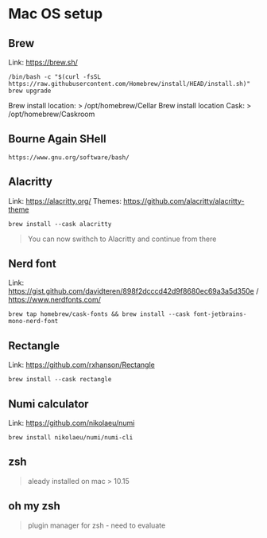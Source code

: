 # Mac OS setup

## Brew
Link: https://brew.sh/
```
/bin/bash -c "$(curl -fsSL https://raw.githubusercontent.com/Homebrew/install/HEAD/install.sh)"
brew upgrade
```
Brew install location: > /opt/homebrew/Cellar
Brew install location Cask: > /opt/homebrew/Caskroom

## Bourne Again SHell
```
https://www.gnu.org/software/bash/
```

## Alacritty
Link: https://alacritty.org/
Themes: https://github.com/alacritty/alacritty-theme
```
brew install --cask alacritty
```
> You can now swithch to Alacritty and continue from there

## Nerd font
Link: https://gist.github.com/davidteren/898f2dcccd42d9f8680ec69a3a5d350e / https://www.nerdfonts.com/
```
brew tap homebrew/cask-fonts && brew install --cask font-jetbrains-mono-nerd-font
```

## Rectangle
Link: https://github.com/rxhanson/Rectangle
```
brew install --cask rectangle
```

## Numi calculator
Link: https://github.com/nikolaeu/numi
```
brew install nikolaeu/numi/numi-cli
```

## zsh
> aleady installed on mac > 10.15

## oh my zsh
> plugin manager for zsh - need to evaluate

